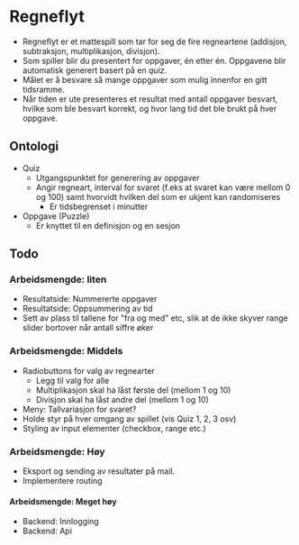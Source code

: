 # Regneflyt

* Regneflyt er et mattespill som tar for seg de fire regneartene (addisjon, subtraksjon, multiplikasjon, divisjon).
* Som spiller blir du presentert for oppgaver, én etter én. Oppgavene blir automatisk generert basert på en *quiz*.
* Målet er å besvare så mange oppgaver som mulig innenfor en gitt tidsramme.
* Når tiden er ute presenteres et resultat med antall oppgaver besvart, hvilke som ble besvart korrekt, og hvor lang tid det ble brukt på hver oppgave. 

## Ontologi

* Quiz
    * Utgangspunktet for generering av oppgaver
    * Angir regneart, interval for svaret (f.eks at svaret kan være mellom 0 og 100) samt hvorvidt hvilken del som er ukjent kan randomiseres
        * Er tidsbegrenset i minutter
* Oppgave (Puzzle)
    * Er knyttet til en definisjon og en sesjon

## Todo

### Arbeidsmengde: liten

* Resultatside: Nummererte oppgaver
* Resultatside: Oppsummering av tid
* Sett av plass til tallene for "fra og med" etc, slik at de ikke skyver range slider bortover når antall siffre øker

### Arbeidsmengde: Middels

* Radiobuttons for valg av regnearter
    * Legg til valg for alle
    * Multiplikasjon skal ha låst første del (mellom 1 og 10)
    * Divisjon skal ha låst andre del (mellom 1 og 10)
* Meny: Tallvariasjon for svaret?
* Holde styr på hver omgang av spillet (vis Quiz 1, 2, 3 osv)
* Styling av input elementer (checkbox, range etc.)

### Arbeidsmengde: Høy

* Eksport og sending av resultater på mail.
* Implementere routing

#### Arbeidsmengde: Meget høy

* Backend: Innlogging
* Backend: Api